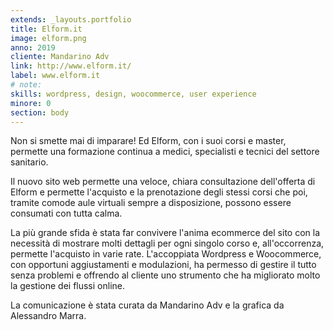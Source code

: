 ```yaml
---
extends: _layouts.portfolio
title: Elform.it
image: elform.png
anno: 2019
cliente: Mandarino Adv
link: http://www.elform.it/
label: www.elform.it
# note: 
skills: wordpress, design, woocommerce, user experience
minore: 0
section: body
---
```


Non si smette mai di imparare! Ed Elform, con i suoi corsi e master, permette una formazione continua a medici, specialisti e tecnici del settore sanitario.

Il nuovo sito web permette una veloce, chiara consultazione dell'offerta di Elform e permette l'acquisto e la prenotazione degli stessi corsi che poi, tramite comode aule virtuali sempre a disposizione, possono essere consumati con tutta calma.

La più grande sfida è stata far convivere l'anima ecommerce del sito con la necessità di mostrare molti dettagli per ogni singolo corso e, all'occorrenza, permette l'acquisto in varie rate. L'accoppiata Wordpress e Woocommerce, con opportuni aggiustamenti e modulazioni, ha permesso di gestire il tutto senza problemi e offrendo al cliente uno strumento che ha migliorato molto la gestione dei flussi online.

La comunicazione è stata curata da Mandarino Adv e la grafica da Alessandro Marra.